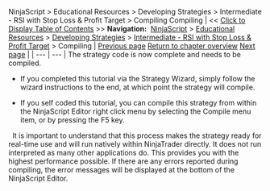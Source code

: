 ﻿
NinjaScript \> Educational Resources \> Developing Strategies \> Intermediate \- RSI with Stop Loss \& Profit Target \> Compiling
Compiling
| \<\< [Click to Display Table of Contents](compiling8.md) \>\> **Navigation:**     [NinjaScript](ninjascript-1.md) \> [Educational Resources](educational_resources-1.md) \> [Developing Strategies](developing_strategies-1.md) \> [Intermediate \- RSI with Stop Loss \& Profit Target](intermediate_-_rsi_with_stop_l-1.md) \> Compiling | [Previous page](entering_strategy_logic-1.md) [Return to chapter overview](intermediate_-_rsi_with_stop_l-1.md) [Next page](beginner_-_simple_ma_cross_ove-1.md) |
| --- | --- |
The strategy code is now complete and needs to be compiled.
 
- If you completed this tutorial via the Strategy Wizard, simply follow the wizard instructions to the end, at which point the strategy will compile.

- If you self coded this tutorial, you can compile this strategy from within the NinjaScript Editor right click menu by selecting the Compile menu item, or by pressing the F5 key.

 
It is important to understand that this process makes the strategy ready for real\-time use and will run natively within NinjaTrader directly. It does not run interpreted as many other applications do. This provides you with the highest performance possible. If there are any errors reported during compiling, the error messages will be displayed at the bottom of the NinjaScript Editor.

